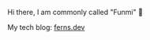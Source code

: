  Hi there, I am commonly called "Funmi" :wave:

My tech blog: <a href="https://ferns.dev/">ferns.dev</a>
